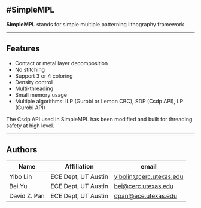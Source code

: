 #SimpleMPL
---------

**SimpleMPL** stands for simple multiple patterning lithography framework

---------
## Features
 * Contact or metal layer decomposition 
 * No stitching
 * Support 3 or 4 coloring 
 * Density control
 * Multi-threading
 * Small memory usage
 * Multiple algorithms: 
     ILP (Gurobi or Lemon CBC), 
     SDP (Csdp API), 
     LP  (Gurobi API)

The Csdp API used in SimpleMPL has been modified and built for threading safety at high level. 

---------
## Authors

|  Name              | Affiliation                |  email                            |
| ------------------ | -------------------------- | --------------------------------- |
| Yibo Lin           | ECE Dept, UT Austin        | yibolin@cerc.utexas.edu           |
| Bei Yu             | ECE Dept, UT Austin        | bei@cerc.utexas.edu               |
| David Z. Pan       | ECE Dept, UT Austin        | dpan@ece.utexas.edu               |
